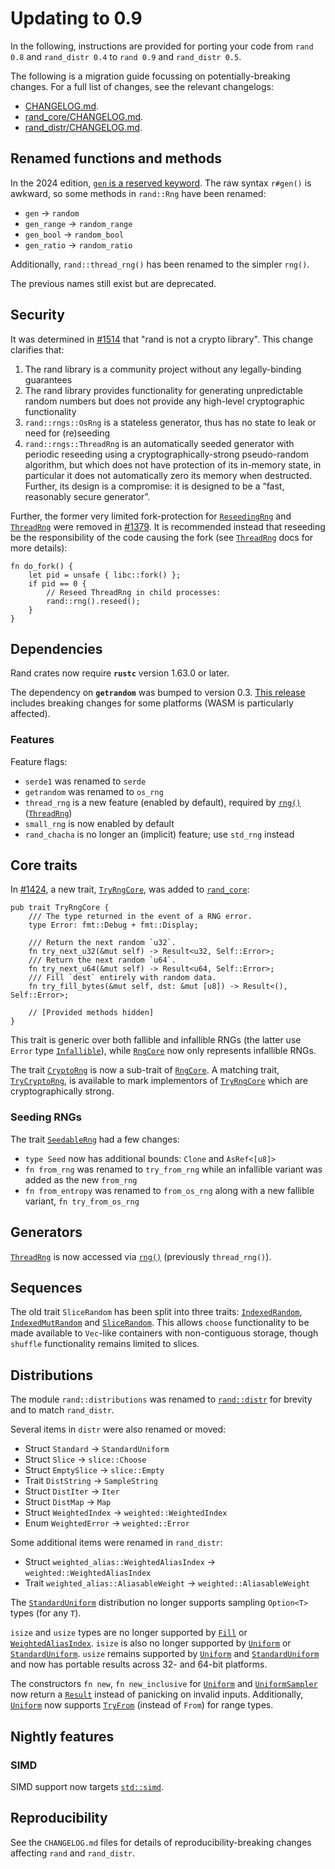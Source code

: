 # Updating to 0.9

In the following, instructions are provided for porting your code from
`rand 0.8` and `rand_distr 0.4` to `rand 0.9` and `rand_distr 0.5`.

The following is a migration guide focussing on potentially-breaking changes. For a full list of changes, see the relevant changelogs:

-   [CHANGELOG.md](https://github.com/rust-random/rand/blob/master/CHANGELOG.md).
-   [rand_core/CHANGELOG.md](https://github.com/rust-random/rand/blob/master/rand_core/CHANGELOG.md).
-   [rand_distr/CHANGELOG.md](https://github.com/rust-random/rand/blob/master/rand_distr/CHANGELOG.md).

## Renamed functions and methods

In the 2024 edition, [`gen` is a reserved keyword][gen-keyword]. The raw syntax `r#gen()` is awkward, so some methods in `rand::Rng` have been renamed:
- `gen` -> `random`
- `gen_range` -> `random_range`
- `gen_bool` -> `random_bool`
- `gen_ratio` -> `random_ratio`

Additionally, `rand::thread_rng()` has been renamed to the simpler `rng()`.

The previous names still exist but are deprecated.

[gen-keyword]: https://doc.rust-lang.org/edition-guide/rust-2024/gen-keyword.html

## Security

It was determined in [#1514](https://github.com/rust-random/rand/pull/1514) that
"rand is not a crypto library". This change clarifies that:

1.  The rand library is a community project without any legally-binding guarantees
2.  The rand library provides functionality for generating unpredictable random numbers but does not provide any high-level cryptographic functionality
3.  `rand::rngs::OsRng` is a stateless generator, thus has no state to leak or need for (re)seeding
4.  `rand::rngs::ThreadRng` is an automatically seeded generator with periodic reseeding using a cryptographically-strong pseudo-random algorithm, but which does not have protection of its in-memory state, in particular it does not automatically zero its memory when destructed. Further, its design is a compromise: it is designed to be a “fast, reasonably secure generator”.

Further, the former very limited fork-protection for [`ReseedingRng`] and [`ThreadRng`] were removed in [#1379](https://github.com/rust-random/rand/pull/1379). It is recommended instead that reseeding be the responsibility of the code causing the fork (see [`ThreadRng`] docs for more details):
```rust,ignore
fn do_fork() {
    let pid = unsafe { libc::fork() };
    if pid == 0 {
        // Reseed ThreadRng in child processes:
        rand::rng().reseed();
    }
}
```

## Dependencies

Rand crates now require **`rustc`** version 1.63.0 or later.

The dependency on **`getrandom`** was bumped to version 0.3.
[This release](https://github.com/rust-random/getrandom/blob/master/CHANGELOG.md#030---2025-01-25)
includes breaking changes for some platforms (WASM is particularly affected).

### Features

Feature flags:

-   `serde1` was renamed to `serde`
-   `getrandom` was renamed to `os_rng`
-   `thread_rng` is a new feature (enabled by default), required by [`rng()`] ([`ThreadRng`])
-   `small_rng` is now enabled by default
-   `rand_chacha` is no longer an (implicit) feature; use `std_rng` instead

## Core traits

In [#1424](https://github.com/rust-random/rand/pull/1424), a new trait, [`TryRngCore`], was added to [`rand_core`]:
```rust,ignore
pub trait TryRngCore {
    /// The type returned in the event of a RNG error.
    type Error: fmt::Debug + fmt::Display;

    /// Return the next random `u32`.
    fn try_next_u32(&mut self) -> Result<u32, Self::Error>;
    /// Return the next random `u64`.
    fn try_next_u64(&mut self) -> Result<u64, Self::Error>;
    /// Fill `dest` entirely with random data.
    fn try_fill_bytes(&mut self, dst: &mut [u8]) -> Result<(), Self::Error>;

    // [Provided methods hidden]
}
```
This trait is generic over both fallible and infallible RNGs (the latter use `Error` type [`Infallible`]), while [`RngCore`] now only represents infallible RNGs.

The trait [`CryptoRng`] is now a sub-trait of [`RngCore`]. A matching trait, [`TryCryptoRng`], is available to mark implementors of [`TryRngCore`] which are cryptographically strong.

### Seeding RNGs

The trait [`SeedableRng`] had a few changes:

-   `type Seed` now has additional bounds: `Clone` and `AsRef<[u8]>`
-   `fn from_rng` was renamed to `try_from_rng` while an infallible variant was added as the new `from_rng`
-   `fn from_entropy` was renamed to `from_os_rng` along with a new fallible variant, `fn try_from_os_rng`


## Generators

[`ThreadRng`] is now accessed via [`rng()`] (previously `thread_rng()`).


## Sequences

The old trait `SliceRandom` has been split into three traits: [`IndexedRandom`], [`IndexedMutRandom`] and [`SliceRandom`]. This allows `choose` functionality to be made available to `Vec`-like containers with non-contiguous storage, though `shuffle` functionality remains limited to slices.


## Distributions

The module `rand::distributions` was renamed to [`rand::distr`] for brevity and to match `rand_distr`.

Several items in `distr` were also renamed or moved:

-   Struct `Standard` -> `StandardUniform`
-   Struct `Slice` → `slice::Choose`
-   Struct `EmptySlice` → `slice::Empty`
-   Trait `DistString` → `SampleString`
-   Struct `DistIter` → `Iter`
-   Struct `DistMap` → `Map`
-   Struct `WeightedIndex` → `weighted::WeightedIndex`
-   Enum `WeightedError` → `weighted::Error`

Some additional items were renamed in `rand_distr`:

-   Struct `weighted_alias::WeightedAliasIndex` → `weighted::WeightedAliasIndex`
-   Trait `weighted_alias::AliasableWeight` → `weighted::AliasableWeight`

The [`StandardUniform`] distribution no longer supports sampling `Option<T>` types (for any `T`).

`isize` and `usize` types are no longer supported by [`Fill`] or [`WeightedAliasIndex`]. `isize` is also no longer supported by [`Uniform`] or [`StandardUniform`]. `usize` remains supported by [`Uniform`] and [`StandardUniform`] and now has portable results across 32- and 64-bit platforms.

The constructors `fn new`, `fn new_inclusive` for [`Uniform`] and [`UniformSampler`] now return a [`Result`] instead of panicking on invalid inputs. Additionally, [`Uniform`] now supports [`TryFrom`] (instead of `From`) for range types.


## Nightly features

### SIMD

SIMD support now targets [`std::simd`].


## Reproducibility

See the `CHANGELOG.md` files for details of reproducibility-breaking changes affecting `rand` and `rand_distr`.


[`Fill`]: https://docs.rs/rand/latest/rand/trait.Fill.html
[`ThreadRng`]: https://docs.rs/rand/latest/rand/rngs/struct.ThreadRng.html
[`ReseedingRng`]: https://docs.rs/rand/latest/rand/rngs/struct.ReseedingRng.html
[`Uniform`]: https://docs.rs/rand/latest/rand/distr/struct.Uniform.html
[`WeightedAliasIndex`]: https://docs.rs/rand_distr/latest/rand_distr/weighted_alias/struct.WeightedAliasIndex.html
[`rand_core`]: https://docs.rs/rand_core/
[`rand_distr`]: https://docs.rs/rand_distr/
[`RngCore`]: https://docs.rs/rand_core/latest/rand_core/trait.RngCore.html
[`TryRngCore`]: https://docs.rs/rand_core/latest/rand_core/trait.TryRngCore.html
[`Infallible`]: https://doc.rust-lang.org/std/convert/enum.Infallible.html
[`CryptoRng`]: https://docs.rs/rand/latest/rand/trait.CryptoRng.html
[`TryCryptoRng`]: https://docs.rs/rand/latest/rand/trait.TryCryptoRng.html
[`rng()`]: https://docs.rs/rand/latest/rand/fn.rng.html
[`SliceRandom`]: https://docs.rs/rand/latest/rand/seq/trait.SliceRandom.html
[`IndexedRandom`]: https://docs.rs/rand/latest/rand/seq/trait.IndexedRandom.html
[`IndexedMutRandom`]: https://docs.rs/rand/latest/rand/seq/trait.IndexedMutRandom.html
[`StandardUniform`]: https://docs.rs/rand/latest/rand/distr/struct.StandardUniform.html
[`UniformSampler`]: https://docs.rs/rand/latest/rand/distr/uniform/trait.UniformSampler.html
[`Result`]: https://doc.rust-lang.org/stable/std/result/enum.Result.html
[`TryFrom`]: https://doc.rust-lang.org/stable/std/convert/trait.TryFrom.html
[`SeedableRng`]: https://docs.rs/rand_core/latest/rand_core/trait.SeedableRng.html
[`rand::distr`]: https://docs.rs/rand/latest/rand/distr/index.html
[`std::simd`]: https://doc.rust-lang.org/stable/std/simd/index.html
